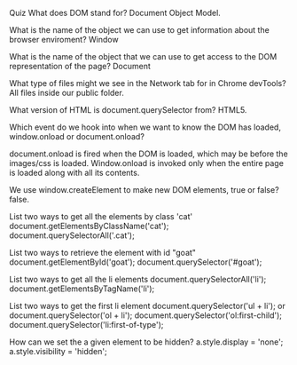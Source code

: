 Quiz
What does DOM stand for?
  Document Object Model.


What is the name of the object we can use to get information about the browser enviroment?
  Window

What is the name of the object that we can use to get access to the DOM representation of the page?
  Document

What type of files might we see in the Network tab for in Chrome devTools?
  All files inside our public folder.

What version of HTML is document.querySelector from?
  HTML5. 

Which event do we hook into when we want to know the DOM has loaded, window.onload or document.onload?

  document.onload is fired when the DOM is loaded, which may be before the images/css is loaded. Window.onload is invoked only when the entire page is loaded along with all its contents.



We use window.createElement to make new DOM elements, true or false?
  false.

List two ways to get all the elements by class 'cat'
  document.getElementsByClassName('cat');
  document.querySelectorAll('.cat');

List two ways to retrieve the element with id "goat"
  document.getElementById('goat');
  document.querySelector('#goat');

List two ways to get all the li elements
  document.querySelectorAll('li');
  document.getElementsByTagName('li');

List two ways to get the first li element
  document.querySelector('ul + li');
  or 
  document.querySelector('ol + li'); 
  document.querySelector('ol:first-child');
  document.querySelector('li:first-of-type');

How can we set the a given element to be hidden?
  a.style.display = 'none';
  a.style.visibility = 'hidden';